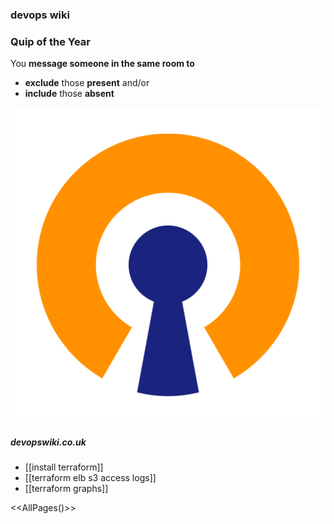 
### devops wiki

### **Quip of the Year**

You **message someone in the same room to**

- **exclude** those **present** and/or
- **include** those **absent**

![openvpn](/media/openvpn-logo-square.png "hands free openvpn connections")


##### devopswiki.co.uk 

- [[install terraform]]
- [[terraform elb s3 access logs]]
- [[terraform graphs]]

<<AllPages()>>

